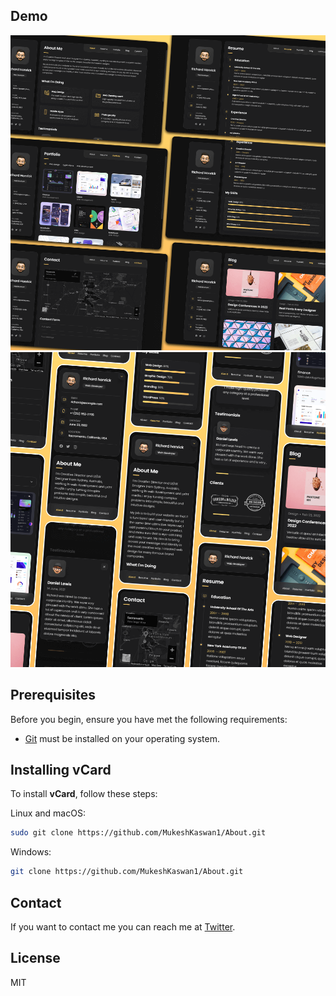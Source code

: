 
## Demo

![vCard Desktop Demo](./website-demo-image/desktop.png "Desktop Demo")
![vCard Mobile Demo](./website-demo-image/mobile.png "Mobile Demo")

## Prerequisites

Before you begin, ensure you have met the following requirements:

* [Git](https://git-scm.com/downloads "Download Git") must be installed on your operating system.

## Installing vCard

To install **vCard**, follow these steps:

Linux and macOS:

```bash
sudo git clone https://github.com/MukeshKaswan1/About.git
```

Windows:

```bash
git clone https://github.com/MukeshKaswan1/About.git
```

## Contact

If you want to contact me you can reach me at [Twitter](https://twitter.com/mukeshkaswan07).

## License

MIT
